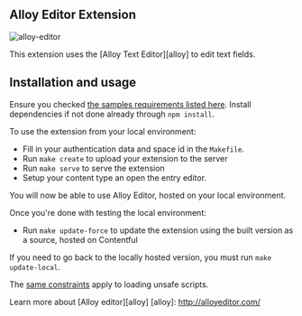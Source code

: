 Alloy Editor Extension
-------------------

![alloy-editor](http://contentful.github.io/extensions/assets/alloy-editor.png)

This extension uses the [Alloy Text Editor][alloy] to edit text fields.

## Installation and usage

Ensure you checked [the samples requirements listed here](../README.md).
Install dependencies if not done already through `npm install`.

To use the extension from your local environment:
* Fill in your authentication data and space id in the `Makefile`.
* Run `make create` to upload your extension to the server
* Run `make serve` to serve the extension
* Setup your content type an open the entry editor.

You will now be able to use Alloy Editor, hosted on your local environment.

Once you're done with testing the local environment:
* Run `make update-force` to update the extension using the built version as a source, hosted on Contentful

If you need to go back to the locally hosted version, you must run `make update-local`.

The [same constraints](../README.md#debugging-on-your-local-environment) apply to loading unsafe scripts.

Learn more about [Alloy editor][alloy]
[alloy]: http://alloyeditor.com/
